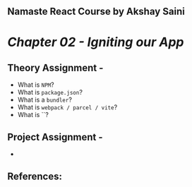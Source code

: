 ## Namaste React Course by Akshay Saini

# _Chapter 02 - Igniting our App_

## Theory Assignment -

- What is `NPM`?
- What is `package.json`?
- What is a `bundler`?
- What is `webpack / parcel / vite`?
- What is ``?

## Project Assignment -

-

## References:
